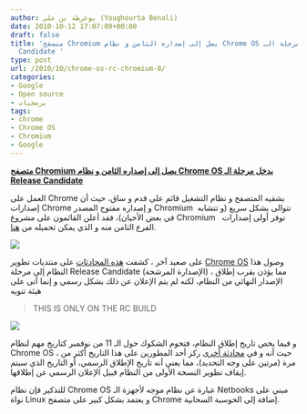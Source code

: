 ```yaml
---
author: يوغرطة بن علي (Youghourta Benali)
date: 2010-10-12 17:07:09+00:00
draft: false
title: 'متصفح Chromium يصل إلى إصداره الثامن و نظام Chrome OS يدخل مرحلة الـ Release
  Candidate '
type: post
url: /2010/10/chrome-os-rc-chromium-8/
categories:
- Google
- Open source
- برمجيات
tags:
- chrome
- Chrome OS
- Chromium
- Google
---
```


**[متصفح Chromium يصل إلى إصداره الثامن و نظام Chrome OS يدخل مرحلة الـ Release Candidate](https://www.it-scoop.com/2010/10/chrome-os-rc-chromium-8/)**


العمل على Chrome بشقيه المتصفح و نظام التشغيل قائم على قدم و ساق، حيث أن إصدارات Chrome و إصداره مفتوح المصدر Chromium  تتوالى بشكل سريع (و تتشابه في بعض الأحيان)، فقد أعلن القائمون على مشروع Chromium   توفر أولى إصدارات الفرع الثامن منه و الذي يمكن تحميله من [هنا](http://src.chromium.org/viewvc/chrome/).

[![](https://www.it-scoop.com/wp-content/uploads/2010/10/Chromium8.jpg)
](https://www.it-scoop.com/2010/10/chrome-os-rc-chromium-8/)

على صعيد آخر ، كشفت [هذه المحادثات](http://code.google.com/p/chromium-os/issues/detail?id=7511&q=0.9.78.1&colspec=ID%20Stars%20Pri%20Area%20Type%20Status%20Summary%20Modified%20Owner%20Mstone) على منتديات تطوير [Chrome OS](https://www.it-scoop.com/tag/chrome-os/) وصول هذا النظام إلى مرحلة Release Candidate (الإصدارة المرشحة) ، مما يؤذن يقرب إطلاق الإصدار النهائي من النظام، لكنه لم يتم الإعلان عن ذلك بشكل رسمي و إنما أتى على هيئة تنويه


<blockquote>THIS IS ONLY ON THE RC BUILD</blockquote>


[![](https://www.it-scoop.com/wp-content/uploads/2010/10/ChromeOS-RC.png)
](https://www.it-scoop.com/2010/10/chrome-os-rc-chromium-8/)

و فيما يخص تاريخ إطلاق النظام، فتحوم الشكوك حول الـ 11 من نوفمبر كتاريخ مهم لنظام Chrome OS ، حيث أنه و في [محادثة أخرى](http://code.google.com/p/chromium-os/issues/detail?id=6665&sort=-modified&colspec=ID%20Stars%20Pri%20Area%20Type%20Status%20Summary%20Modified%20Owner%20Mstone) ركز أحد المطورين على هذا التاريخ أكثر من مرة (مرتين على وجه التحديد)، مما يعني أنه تاريخ الإطلاق الرسمي، أو التاريخ الذي سيتم إيقاف تطوير النسخة الأولى من النظام قبيل الإعلان الرسمي عن إطلاقها.

للتذكير فإن نظام Chrome OS عبارة عن نظام موجه لأجهزة الـ Netbooks مبني على نواة Linux و يعتمد بشكل كبير على متصفح Chrome إضافة إلى الحوسبة السحابية.
